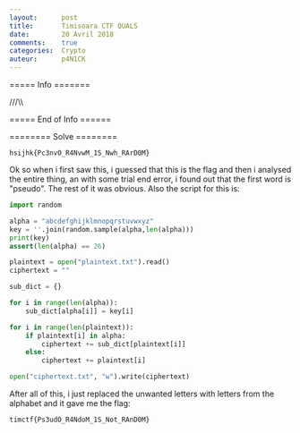 ```yaml
---
layout:      post
title:       Timisoara CTF QUALS
date:        20 Avril 2018
comments:    true
categories:  Crypto
auteur:      p4N1CK
---
```

===== Info =======

///\\\

===== End of Info ======

======== Solve ========

```
hsijhk{Pc3nvO_R4NvwM_1S_Nwh_RArD0M}
```
Ok so when i first saw this, i guessed that this is the flag and then i analysed the entire thing, an with some trial end error, i found out that the first word is "pseudo". The rest of it was obvious.
Also the script for this is:

```python
import random

alpha = "abcdefghijklmnopqrstuvwxyz"
key = ''.join(random.sample(alpha,len(alpha)))
print(key)
assert(len(alpha) == 26)

plaintext = open("plaintext.txt").read()
ciphertext = ""

sub_dict = {}

for i in range(len(alpha)):
    sub_dict[alpha[i]] = key[i]

for i in range(len(plaintext)):
    if plaintext[i] in alpha:
        ciphertext += sub_dict[plaintext[i]]
    else:
        ciphertext += plaintext[i]

open("ciphertext.txt", "w").write(ciphertext)
```

After all of this, i just replaced the unwanted letters with letters from the alphabet and it gave me the flag:

```
timctf{Ps3udO_R4NdoM_1S_Not_RAnD0M}
```

